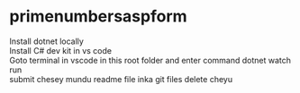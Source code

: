 # primenumbersaspform

Install dotnet locally\
Install C# dev kit in vs code \
Goto terminal in vscode in this root folder and enter command dotnet watch run\
submit chesey mundu readme file inka git files delete cheyu


